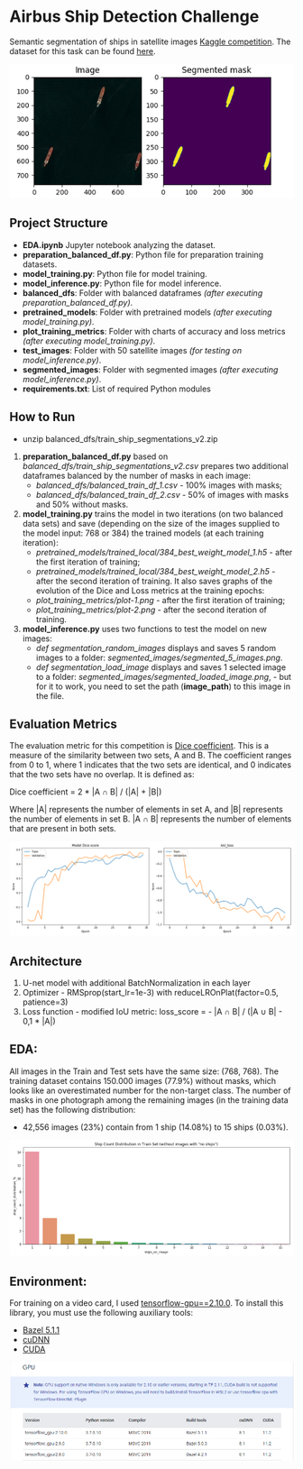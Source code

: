 
# Airbus Ship Detection Challenge

Semantic segmentation of ships in satellite images [Kaggle competition](https://www.kaggle.com/competitions/airbus-ship-detection/overview).
The dataset for this task can be found [here](https://www.kaggle.com/competitions/airbus-ship-detection/data).

![](readme_images/img_segmented.png)

## Project Structure

- **EDA.ipynb** Jupyter notebook analyzing the dataset.
- **preparation_balanced_df.py**: Python file for preparation training datasets.
- **model_training.py**: Python file for model training.
- **model_inference.py**: Python file for model inference.
- **balanced_dfs**: Folder with balanced dataframes *(after executing preparation_balanced_df.py)*.
- **pretrained_models**: Folder with pretrained models *(after executing model_training.py)*.
- **plot_training_metrics**: Folder with charts of accuracy and loss metrics *(after executing model_training.py)*.
- **test_images**: Folder with 50 satellite images *(for testing on model_inference.py)*.
- **segmented_images**: Folder with segmented images *(after executing model_inference.py)*.
- **requirements.txt**: List of required Python modules


## How to Run
* unzip balanced_dfs/train_ship_segmentations_v2.zip
1) **preparation_balanced_df.py** based on *balanced_dfs/train_ship_segmentations_v2.csv*
prepares two additional dataframes balanced by the number of masks in each image:
    - *balanced_dfs/balanced_train_df_1.csv* - 100% images with masks;
    - *balanced_dfs/balanced_train_df_2.csv* - 50% of images with masks and 50% without masks.
2) **model_training.py** trains the model in two iterations (on two balanced data sets)
and save (depending on the size of the images supplied to the model input: 768 or 384) the trained models (at each training iteration):
   - *pretrained_models/trained_local/384_best_weight_model_1.h5* - after the first iteration of training;
   - *pretrained_models/trained_local/384_best_weight_model_2.h5* - after the second iteration of training.
   It also saves graphs of the evolution of the Dice and Loss metrics at the training epochs:
   - *plot_training_metrics/plot-1.png* - after the first iteration of training;
   - *plot_training_metrics/plot-2.png* - after the second iteration of training.
3) **model_inference.py** uses two functions to test the model on new images: 
   - *def segmentation_random_images* displays and saves 5 random images to a folder: *segmented_images/segmented_5_images.png*.
   - *def segmentation_load_image* displays and saves 1 selected image to a folder: *segmented_images/segmented_loaded_image.png*, - but for it to work, you need to set the path (**image_path**) to this image in the file.


## Evaluation Metrics

The evaluation metric for this competition is [Dice coefficient](https://en.wikipedia.org/wiki/S%C3%B8rensen%E2%80%93Dice_coefficient).
This is a measure of the similarity between two sets, A and B. The coefficient ranges from 0 to 1, where 1 indicates that the two sets are identical, and 0 indicates that the two sets have no overlap. It is defined as:

Dice coefficient = 2 * |A ∩ B| / (|A| + |B|)

Where |A| represents the number of elements in set A, and |B| represents the number of elements in set B. |A ∩ B| represents the number of elements that are present in both sets.

![](plot_training_metrics/plot-1.png)

## Architecture

1) U-net model with additional BatchNormalization in each layer
2) Optimizer - RMSprop(start_lr=1e-3) with reduceLROnPlat(factor=0.5, patience=3)
3) Loss function - modified IoU metric:
   loss_score = - |A ∩ B| / (|A ∪ B| - 0,1 * |A|)

## EDA:

All images in the Train and Test sets have the same size: (768, 768).
The training dataset contains 150.000 images (77.9%) without masks, which looks like an overestimated number for the non-target class.
The number of masks in one photograph among the remaining images (in the training data set) has the following distribution: 
   * 42,556 images (23%) contain from 1 ship (14.08%) to 15 ships (0.03%).

![](readme_images/classes.png)
   
## Environment:

For training on a video card, I used [tensorflow-gpu==2.10.0](https://www.tensorflow.org/install/source_windows). To install this library, you must use the following auxiliary tools:
   * [Bazel 5.1.1](https://github.com/bazelbuild/bazel/releases?q=5.1.1&expanded=true)
   * [cuDNN](https://developer.nvidia.com/rdp/cudnn-archive)
   * [CUDA](https://developer.nvidia.com/cuda-toolkit-archive)
   
![](readme_images/enviroment.png)
